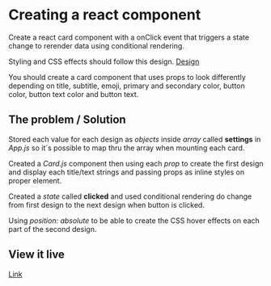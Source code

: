 # Creating a react component

Create a react card component with a onClick event that triggers a state change to rerender data using conditional rendering.

Styling and CSS effects should follow this design. [Design](https://www.figma.com/file/WQlcE8c17JEZ1mgMEBw71i/Card-Component-Lab?node-id=0%3A1)

You should create a card component that uses props to look differently depending on title, subtitle, emoji, primary and secondary color, button color, button text color and button text.


## The problem / Solution

Stored each value for each design as *objects* inside *array* called **settings** in *App.js* so it´s possible to map  thru the array when mounting each card.

Created a *Card.js* component then using each *prop* to create the first design and display each title/text strings and passing props as inline styles on proper element.

Created a *state* called **clicked** and used conditional rendering do change from first design to the next design when button is clicked.

Using *position: absolute* to be able to create the CSS hover effects on each part of the second design.

## View it live
[Link](https://peaceful-ritchie-3390a6.netlify.com/)
